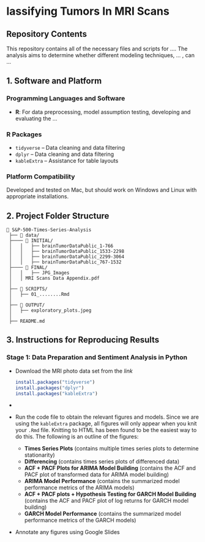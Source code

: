 # lassifying Tumors In MRI Scans

## Repository Contents
This repository contains all of the necessary files and scripts for .... The analysis aims to determine whether different modeling techniques, ... , can ...

## 1. Software and Platform

### Programming Languages and Software
- **R**: For data preprocessing, model assumption testing, developing and evaluating the ...

### R Packages
- `tidyverse` – Data cleaning and data filtering
- `dplyr` – Data cleaning and data filtering
- `kableExtra` – Assistance for table layouts 

### Platform Compatibility
Developed and tested on Mac, but should work on Windows and Linux with appropriate installations.

## 2. Project Folder Structure

```
📂 S&P-500-Times-Series-Analysis  
 ├── 📂 data/  
 ├──── 📂 INITIAL/
 │   │   ├── brainTumorDataPublic_1-766
 │   │   ├── brainTumorDataPublic_1533-2298
 │   │   ├── brainTumorDataPublic_2299-3064
 │   │   ├── brainTumorDataPublic_767-1532
 ├──── 📂 FINAL/
 │   │   ├── JPG_Images
 │   │ MRI Scans Data Appendix.pdf
 │
 ├── 📂 SCRIPTS/  
 │   ├── 01_........Rmd
 │  
 ├── 📂 OUTPUT/  
 │   ├── exploratory_plots.jpeg
 │  
 ├── README.md   
```
## 3. Instructions for Reproducing Results

### Stage 1: Data Preparation and Sentiment Analysis in Python
- Download the MRI photo data set from the *link*

  ```r
  install.packages("tidyverse")
  install.packages("dplyr")
  install.packages("kableExtra")
  ```
-
- Run the code file to obtain the relevant figures and models. Since we are using the `kableExtra` package, all figures will only appear when you knit your `.Rmd` file. Knitting to HTML has been found to be the easiest way to do this. The following is an outline of the figures:

  - **Times Series Plots** (contains multiple times series plots to determine stationarity)
  - **Differencing** (contains times series plots of differenced data)
  - **ACF + PACF Plots for ARIMA Model Building** (contains the ACF and PACF plot of transformed data for ARIMA model building)
  - **ARIMA Model Performance** (contains the summarized model performance metrics of the ARIMA models)
  - **ACF + PACF plots + Hypothesis Testing for GARCH Model Building** (contains the ACF and PACF plot of log returns for GARCH model building)
  - **GARCH Model Performance** (contains the summarized model performance metrics of the GARCH models)
- Annotate any figures using Google Slides
